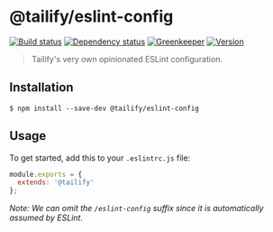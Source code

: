 # @tailify/eslint-config

[![Build status][build-status-image]][build-status-url]
[![Dependency status][dependency-status-image]][dependency-status-url]
[![Greenkeeper][greenkeeper-image]][greenkeeper-url]
[![Version][version-image]][version-url]

> Tailify's very own opinionated ESLint configuration.

## Installation

```
$ npm install --save-dev @tailify/eslint-config
```

## Usage

To get started, add this to your `.eslintrc.js` file:

```js
module.exports = {
  extends: '@tailify'
};
```

*Note: We can omit the `/eslint-config` suffix since it is automatically assumed by ESLint.*

[build-status-image]: https://travis-ci.org/tailify/eslint-config.svg?branch=master
[build-status-url]: https://travis-ci.org/tailify/eslint-config

[dependency-status-image]: https://david-dm.org/tailify/eslint-config/master.svg
[dependency-status-url]: https://david-dm.org/tailify/eslint-config

[greenkeeper-image]: https://badges.greenkeeper.io/tailify/eslint-config.svg
[greenkeeper-url]: https://greenkeeper.io

[version-image]: https://img.shields.io/npm/v/@tailify/eslint-config.svg
[version-url]: https://www.npmjs.com/package/@tailify/eslint-config
